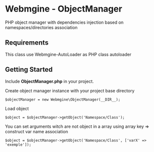 # Webmgine - ObjectManager

PHP object manager with dependencies injection based on namespaces/directories association

## Requirements

This class use Webmgine-AutoLoader as PHP class autoloader

## Getting Started

Include **ObjectManager.php** in your project.

Create object manager instance with your project base directory
```
$objectManager = new Webmgine\ObjectManager(__DIR__);
```

Load object
```
$object = $objectManager->getObject('Namespace/Class');
```

You can set arguments witch are not object in a array using array key => construct var name association
```
$object = $objectManager->getObject('Namespace/Class', ['varX' => 'exemple']);
```